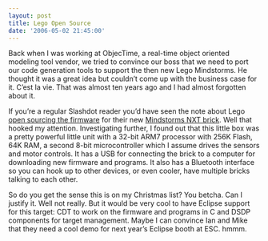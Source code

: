```yaml
---
layout: post
title: Lego Open Source
date: '2006-05-02 21:45:00'
---
```



Back when I was working at ObjecTime, a real-time object oriented modeling tool vendor, we tried to convince our boss that we need to port our code generation tools to support the then new Lego Mindstorms. He thought it was a great idea but couldn’t come up with the business case for it. C’est la vie. That was almost ten years ago and I had almost forgotten about it.

If you’re a regular Slashdot reader you’d have seen the note about Lego [open sourcing the firmware](http://mindstorms.lego.com/press/2057/Open%20Source%20Announcement.aspx) for their new [Mindstorms NXT brick](http://mindstorms.lego.com/overview/The_NXT.aspx). Well that hooked my attention. Investigating further, I found out that this little box was a pretty powerful little unit with a 32-bit ARM7 processor with 256K Flash, 64K RAM, a second 8-bit microcontroller which I assume drives the sensors and motor controls. It has a USB for connecting the brick to a computer for downloading new firmware and programs. It also has a Bluetooth interface so you can hook up to other devices, or even cooler, have multiple bricks talking to each other.

So do you get the sense this is on my Christmas list? You betcha. Can I justify it. Well not really. But it would be very cool to have Eclipse support for this target: CDT to work on the firmware and programs in C and DSDP components for target management. Maybe I can convince Ian and Mike that they need a cool demo for next year’s Eclipse booth at ESC. hmmm.


